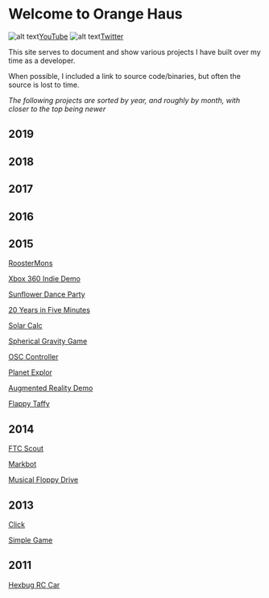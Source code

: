 # Welcome to Orange Haus
![alt text](https://orange.haus/images/youtube.png "YouTube Logo")[YouTube](https://www.youtube.com/user/thriftshopgames)   ![alt text](https://orange.haus/images/twitter.png "Twitter Logo")[Twitter](https://twitter.com/jacobbashista)

This site serves to document and show various projects I have built over my time as a developer.

When possible, I included a link to source code/binaries, but often the source is lost to time.

*The following projects are sorted by year, and roughly by month, with closer to the top being newer*

## 2019

## 2018

## 2017

## 2016

## 2015
[RoosterMons]()

[Xbox 360 Indie Demo]()

[Sunflower Dance Party]()

[20 Years in Five Minutes]()

[Solar Calc]()

[Spherical Gravity Game]()

[OSC Controller]()

[Planet Explor]()

[Augmented Reality Demo](https://orange.haus/augmentedrealitydemo)

[Flappy Taffy](https://orange.haus/flappytaffy)

## 2014
[FTC Scout](https://orange.haus/ftcscout)

[Markbot](https://orange.haus/markbot)

[Musical Floppy Drive](https://orange.haus/musicalfloppydrive)

## 2013
[Click](https://orange.haus/click)

[Simple Game](https://orange.haus/simplegame)

## 2011
[Hexbug RC Car](https://orange.haus/hexbugrc)